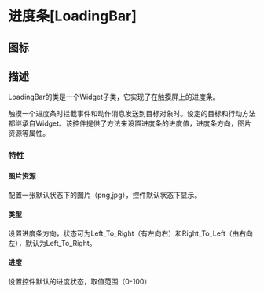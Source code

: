 # 进度条[LoadingBar]

## 图标



## 描述

LoadingBar的类是一个Widget子类，它实现了在触摸屏上的进度条。

触摸一个进度条时拦截事件和动作消息发送到目标对象时。设定的目标和行动方法都继承自Widget。该控件提供了方法来设置进度条的进度值，进度条方向，图片资源等属性。

### 特性



#### 图片资源

配置一张默认状态下的图片（png,jpg），控件默认状态下显示。

#### 类型

设置进度条方向，状态可为Left_To_Right（有左向右）和Right_To_Left（由右向左），默认为Left_To_Right。

#### 进度


设置控件默认的进度状态，取值范围（0-100）



